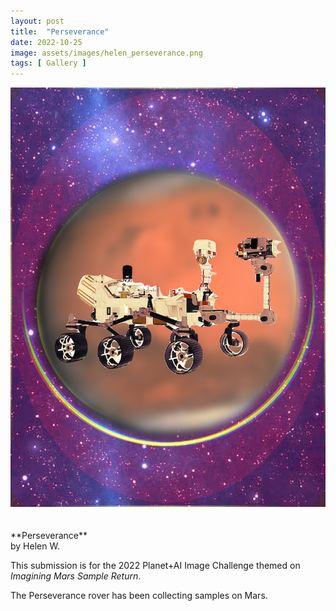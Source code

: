 ```yaml
---
layout: post
title:  "Perseverance"
date: 2022-10-25
image: assets/images/helen_perseverance.png
tags: [ Gallery ]
---
```


<div><img src="/assets/images/helen_perseverance.png" class="img-fluid" alt="style" /></div>
<br/>
<br/>
**Perseverance**<br/>
by Helen W.<br/>

This submission is for the 2022 Planet+AI Image Challenge themed on *Imagining Mars Sample Return*.   

The Perseverance rover has been collecting samples on Mars.




